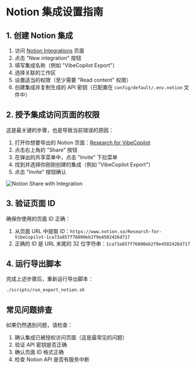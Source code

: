 # Notion 集成设置指南

## 1. 创建 Notion 集成

1. 访问 [Notion Integrations](https://www.notion.so/my-integrations) 页面
2. 点击 "New integration" 按钮
3. 填写集成名称（例如 "VibeCopilot Export"）
4. 选择关联的工作区
5. 设置适当的权限（至少需要 "Read content" 权限）
6. 创建集成并复制生成的 API 密钥（已配置在 `config/default/.env.notion` 文件中）

## 2. 授予集成访问页面的权限

这是最关键的步骤，也是导致当前错误的原因：

1. 打开你想要导出的 Notion 页面：[Research for VibeCopilot](https://www.notion.so/Research-for-VibeCopilot-1ca73a857f76800eb2f9e4502426d717)
2. 点击右上角的 "Share" 按钮
3. 在弹出的共享菜单中，点击 "Invite" 下拉菜单
4. 找到并选择你刚刚创建的集成（例如 "VibeCopilot Export"）
5. 点击 "Invite" 按钮确认

![Notion Share with Integration](https://help.notion.so/images/pages/integrations/share-page-with-integration.png)

## 3. 验证页面 ID

确保你使用的页面 ID 正确：

1. 从页面 URL 中提取 ID：`https://www.notion.so/Research-for-VibeCopilot-1ca73a857f76800eb2f9e4502426d717`
2. 正确的 ID 是 URL 末尾的 32 位字符串：`1ca73a857f76800eb2f9e4502426d717`

## 4. 运行导出脚本

完成上述步骤后，重新运行导出脚本：

```bash
./scripts/run_export_notion.sh
```

## 常见问题排查

如果仍然遇到问题，请检查：

1. 确认集成已被授权访问页面（这是最常见的问题）
2. 验证 API 密钥是否正确
3. 确认页面 ID 格式正确
4. 检查 Notion API 是否有服务中断
